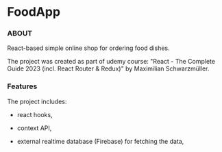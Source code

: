 # FoodApp

### ABOUT

React-based simple online shop for ordering food dishes.

The project was created as part of udemy course: "React - The Complete Guide 2023 (incl. React Router & Redux)" by Maximilian Schwarzmüller.

### Features

The project includes:

- react hooks,

- context API,

- external realtime database (Firebase) for fetching the data,
